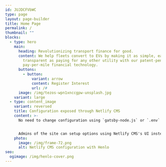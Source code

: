 ```yaml
---
id: JUJDCFVbWC
type: page
layout: page-builder
title: Home Page
permalink: /
thumbnail: ""
blocks:
  - type: hero
    main:
      heading: Revolutionizing transport finance for good.
      content: We help fleets convert to EVs by making it as simple, easy and
        transparent as paying for any other utility with our patent-pending
        pay-per-mile financial technology.
      buttons:
        - button:
            variant: arrow
            content: Register Interest
            url: /#
      image: /img/tezos-wpn1xnccgpw-unsplash.jpg
    variant: large
  - type: content_image
    variant: reversed
    title: Configuration exposed through Netlify CMS
    content: >-
      No need to change configuration using `gatsby-node.js` or `.env` files!


      Admins of the site can setup options using Netlify CMS's UI instead. This allows for reusable themes & templates
    photo:
      image: /img/frame-72.png
      alt: Netlify CMS configuration with Henlo
seo:
  ogimage: /img/henlo-cover.png
---
```

